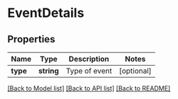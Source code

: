 # EventDetails

## Properties
Name | Type | Description | Notes
------------ | ------------- | ------------- | -------------
**type** | **string** | Type of event | [optional] 

[[Back to Model list]](../README.md#documentation-for-models) [[Back to API list]](../README.md#documentation-for-api-endpoints) [[Back to README]](../README.md)


